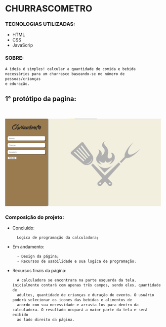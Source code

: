 # CHURRASCOMETRO

### TECNOLOGIAS UTILIZADAS: 
+ HTML
+ CSS
+ JavaScrip

### SOBRE:

    A ideia é simples! calcular a quantidade de comida e bebida necessários para um churrasco baseando-se no número de pessoas/crianças 
    e eduração.

## 1° protótipo da pagina:
<br><br>
<img src="./assets/prototype_1.png">
<br>
### Composição do projeto:

+ Concluído:

        Logica de programação da calculadora;

+ Em andamento:

        - Design da página;
        - Recursos de usabilidade e sua logica de programação;

+ Recursos finais da página:

        A calculadora se encontrara na parte esquerda da tela, inicialmente contará com apenas três campos, sendo eles, quantidade de 
        adultos, quantidade de crianças e duração do evento. O usuário poderá selecionar os icones das bebidas e alimentos de 
        acordo com sua necessidade e arrasta-los para dentro da calculadora. O resultado ocupará a maior parte da tela e será exibido 
        ao lado direito da página.